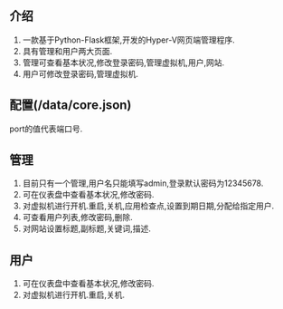 ## 介绍
1. 一款基于Python-Flask框架,开发的Hyper-V网页端管理程序.
2. 具有管理和用户两大页面.
3. 管理可查看基本状况,修改登录密码,管理虚拟机,用户,网站.
4. 用户可修改登录密码,管理虚拟机.
## 配置(/data/core.json)
port的值代表端口号.
## 管理
1. 目前只有一个管理,用户名只能填写admin,登录默认密码为12345678.
2. 可在仪表盘中查看基本状况,修改密码.
3. 对虚拟机进行开机.重启,关机,应用检查点,设置到期日期,分配给指定用户.
4. 可查看用户列表,修改密码,删除.
5. 对网站设置标题,副标题,关键词,描述.
## 用户
1. 可在仪表盘中查看基本状况,修改密码.
2. 对虚拟机进行开机.重启,关机.